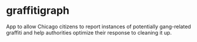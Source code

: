 # graffitigraph
App to allow Chicago citizens to report instances of potentially gang-related graffiti and help authorities optimize their response to cleaning it up.
